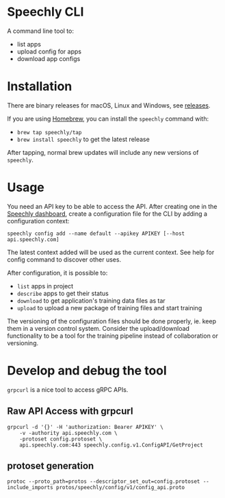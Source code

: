 # Speechly CLI

A command line tool to:

- list apps
- upload config for apps
- download app configs

# Installation

There are binary releases for macOS, Linux and Windows, see [releases](https://github.com/speechly/cli/releases).

If you are using [Homebrew](https://brew.sh), you can install the `speechly` command with:

- `brew tap speechly/tap`
- `brew install speechly` to get the latest release

After tapping, normal brew updates will include any new versions of `speechly`.

# Usage

You need an API key to be able to access the API. After creating one in the
[Speechly dashboard](https://www.speechly.com/dashboard/), create a
configuration file for the CLI by adding a configuration context:

    speechly config add --name default --apikey APIKEY [--host api.speechly.com]

The latest context added will be used as the current context. See help for config
command to discover other uses.

After configuration, it is possible to:

- `list` apps in project
- `describe` apps to get their status
- `download` to get application's training data files as tar
- `upload` to upload a new package of training files and start training

The versioning of the configuration files should be done properly, ie. keep them in a version control system. Consider the upload/download functionality to be a tool for the training pipeline instead of collaboration or versioning.

# Develop and debug the tool

`grpcurl` is a nice tool to access gRPC APIs.

## Raw API Access with grpcurl

    grpcurl -d '{}' -H 'authorization: Bearer APIKEY' \
        -v -authority api.speechly.com \
        -protoset config.protoset \
        api.speechly.com:443 speechly.config.v1.ConfigAPI/GetProject

## protoset generation

    protoc --proto_path=protos --descriptor_set_out=config.protoset --include_imports protos/speechly/config/v1/config_api.proto
